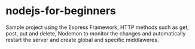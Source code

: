 # nodejs-for-beginners

Sample project using the Express Framework, HTTP methods such as get, post, put and delete, Nodemon to monitor the changes and automatically restart the server and create global and specific middlaweres.
